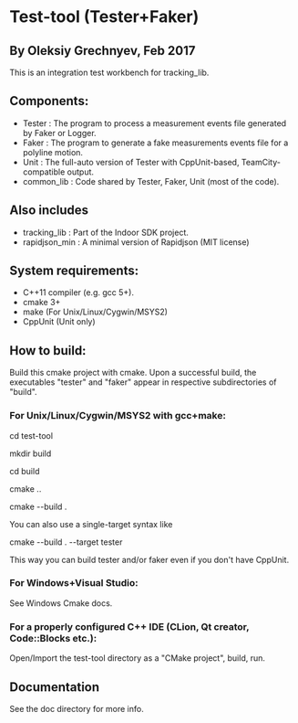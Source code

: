 # Test-tool (Tester+Faker)

## By Oleksiy Grechnyev, Feb 2017

This is an integration test workbench for tracking_lib.

## Components:

* Tester : The program to process a measurement events file generated by Faker or Logger.
* Faker  : The program to generate a fake measurements events file for a polyline motion.
* Unit   : The full-auto version of Tester with CppUnit-based, TeamCity-compatible output.
* common_lib : Code shared by Tester, Faker, Unit (most of the code).

## Also includes

* tracking_lib   : Part of the Indoor SDK project.
* rapidjson_min  : A minimal version of Rapidjson (MIT license)

## System requirements:

* C++11 compiler (e.g. gcc 5+).
* cmake 3+
* make (For Unix/Linux/Cygwin/MSYS2)
* CppUnit (Unit only)

## How to build:

Build this cmake project with cmake. Upon a successful build, the executables "tester"
and "faker" appear in respective subdirectories of "build". 

### For Unix/Linux/Cygwin/MSYS2 with gcc+make:

cd test-tool

mkdir build

cd build

cmake ..

cmake --build .

You can also use a single-target syntax like

cmake --build . --target tester

This way you can build tester and/or faker even if you don't have CppUnit.

### For Windows+Visual Studio: 

See Windows Cmake docs.

### For a properly configured C++ IDE (CLion, Qt creator, Code::Blocks etc.):

Open/Import the test-tool directory as a "CMake project", build, run.

## Documentation

See the doc directory for more info.
